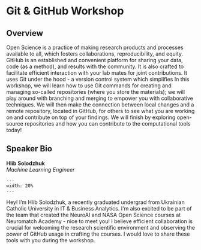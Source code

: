 # Git & GitHub Workshop

## Overview
Open Sсience is a practice of making research products and processes available to all, which fosters collaborations, reproducibility, and equity. GitHub is an established and convenient platform for sharing your data, code (as a method), and results with the community. It is also crafted to facilitate efficient interaction with your lab mates for joint contributions. It uses Git under the hood - a version control system which simplifies
In this workshop, we will learn how to use Git commands for creating and managing so-called repositories (where you store the materials); we will play around with branching and merging to empower you with collaborative techniques. We will then make the connection between local changes and a remote repository, located in GitHub, for others to see what you are working on and contribute on top of your findings. We will finish by exploring open-source repositories and how you can contribute to the computational tools today!


## Speaker Bio

**Hlib Solodzhuk**<br>
*Machine Learning Engineer*

```{figure} ../research-training/images/sHlib-headshot.jpeg
---
width: 20%
---
```
Hey! I’m Hlib Solodzhuk, a recently graduated undergrad from Ukrainian Catholic University in IT & Business Analytics. I'm also excited to be part of the team that created the NeuroAI and NASA Open Science courses at Neuromatch Academy - nice to meet you! I believe efficient collaboration is crucial for welcoming the research scientific environment and observing the power of GitHub usage in crafting the courses. I would love to share these tools with you during the workshop.
